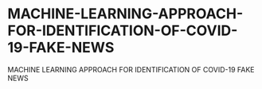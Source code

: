 # MACHINE-LEARNING-APPROACH-FOR-IDENTIFICATION-OF-COVID-19-FAKE-NEWS
MACHINE LEARNING APPROACH FOR IDENTIFICATION OF COVID-19 FAKE NEWS
